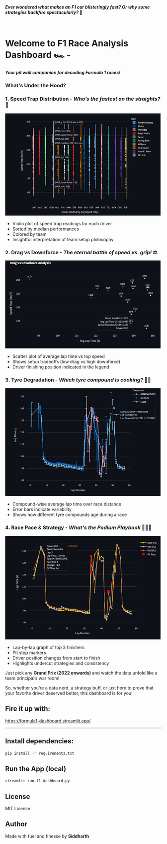 
#### *Ever wondered what makes an F1 car blisteringly fast? Or why some strategies backfire spectacularly?* 🤔

<br/>

# Welcome to ****F1 Race Analysis Dashboard**** 🏎️ - 
##### *Your pit wall companion for decoding Formula 1 races!*

### What's Under the Hood?

### 1. Speed Trap Distribution - *Who’s the fastest on the straights?* 💨 
<img src="img/image_2025-04-04_02-27-54.png" width="500">

- Violin plot of speed trap readings for each driver
- Sorted by median performances
- Colored by team
- Insightful interpretation of team setup philosophy

### 2. Drag vs Downforce - *The eternal battle of speed vs. grip!* ⚖️
<img src="img/image_2025-04-04_02-29-02.png" width="500">

- Scatter plot of average lap time vs top speed
- Shows setup tradeoffs (low drag vs high downforce)
- Driver finishing position indicated in the legend

### 3. Tyre Degradation - *Which tyre compound is cooking?* 🛞🔥
<img src="img/image_2025-04-04_02-32-51.png" width="500">

- Compound-wise average lap time over race distance
- Error bars indicate variability
- Shows how different tyre compounds age during a race

### 4. Race Pace & Strategy - *What's the Podium Playbook* 🥇🥈🥉
<img src="img/image_2025-04-04_02-33-18.png" width="500">

- Lap-by-lap graph of top 3 finishers
- Pit stop markers
- Driver position changes from start to finish
- Highlights undercut strategies and consistency

Just pick any **Grand Prix (2022 onwards)** and watch the data unfold like a team principal’s war room!

So, whether you’re a data nerd, a strategy buff, or just here to prove that your favorite driver deserved better, this dashboard is for you!

## Fire it up with:

https://formula1-dashboard.streamlit.app/

---

## Install dependencies:
```bash
pip install -r requirements.txt
```
## Run the App (local)
```bash
streamlit run f1_dashboard.py
```
## License
MIT License

## Author
Made with fuel and finesse by **Siddharth** 


